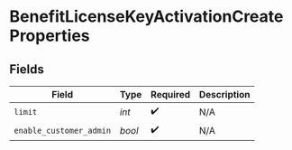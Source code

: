 # BenefitLicenseKeyActivationCreateProperties


## Fields

| Field                   | Type                    | Required                | Description             |
| ----------------------- | ----------------------- | ----------------------- | ----------------------- |
| `limit`                 | *int*                   | :heavy_check_mark:      | N/A                     |
| `enable_customer_admin` | *bool*                  | :heavy_check_mark:      | N/A                     |